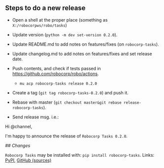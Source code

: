 
Steps to do a new release
---------------------------

- Open a shell at the proper place (something as `X:/robocorpws/robo/tasks`)

- Update version (`python -m dev set-version 0.2.0`).

- Update README.md to add notes on features/fixes (on `robocorp-tasks`).

- Update changelog.md to add notes on features/fixes and set release date.

- Push contents, and check if tests passed in https://github.com/robocorp/robo/actions.
  - `mu acp robocorp-tasks release 0.2.0`

- Create a tag (`git tag robocorp-tasks-0.2.0`) and push it.

- Rebase with master (`git checkout master&git rebase release-robocorp-tasks`).

- Send release msg. i.e.:

Hi @channel,

I'm happy to announce the release of `Robocorp Tasks 0.2.0`.

*## Changes*


`Robocorp Tasks` may be installed with: `pip install robocorp-tasks`.
Links: [PyPI](https://pypi.org/project/robocorp-tasks/), [GitHub (sources)](https://github.com/robocorp/robocorp-tasks)